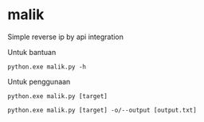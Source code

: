 # malik
Simple reverse ip by api integration

Untuk bantuan
```
python.exe malik.py -h
```

Untuk penggunaan
```
python.exe malik.py [target]
```

```
python.exe malik.py [target] -o/--output [output.txt]
```
